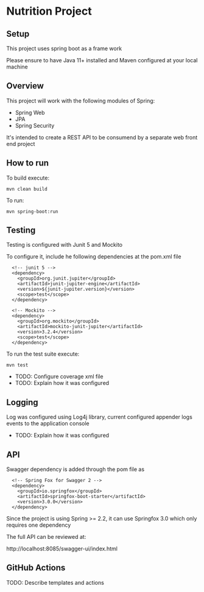 # Nutrition Project

## Setup

This project uses spring boot as a frame work

Please ensure to have Java 11+ installed and Maven configured at your local machine

## Overview

This project will work with the following modules of Spring:

- Spring Web
- JPA
- Spring Security

It's intended to create a REST API to be consumend by a separate web front end project

## How to run

To build execute:

```
mvn clean build
```

To run:

```
mvn spring-boot:run
```

## Testing

Testing is configured with Junit 5 and Mockito

To configure it, include he following dependencies at the pom.xml file

```
  <!-- junit 5 -->
  <dependency>
    <groupId>org.junit.jupiter</groupId>
    <artifactId>junit-jupiter-engine</artifactId>
    <version>${junit-jupiter.version}</version>
    <scope>test</scope>
  </dependency>

  <!-- Mockito -->
  <dependency>
    <groupId>org.mockito</groupId>
    <artifactId>mockito-junit-jupiter</artifactId>
    <version>3.2.4</version>
    <scope>test</scope>
  </dependency>
```

To run the test suite execute:

```
mvn test
```
- TODO: Configure coverage xml file
- TODO: Explain how it was configured

## Logging

Log was configured using Log4j library, current configured appender logs events to the application console

- TODO: Explain how it was configured

## API

Swagger dependency is added through the pom file as

```
  <!-- Spring Fox for Swagger 2 -->
  <dependency>
    <groupId>io.springfox</groupId>
    <artifactId>springfox-boot-starter</artifactId>
    <version>3.0.0</version>
  </dependency>
```
Since the project is using Spring >= 2.2, it can use Springfox 3.0 which only requires one dependency

The full API can be reviewed at:

http://localhost:8085/swagger-ui/index.html

## GitHub Actions

TODO: Describe templates and actions
